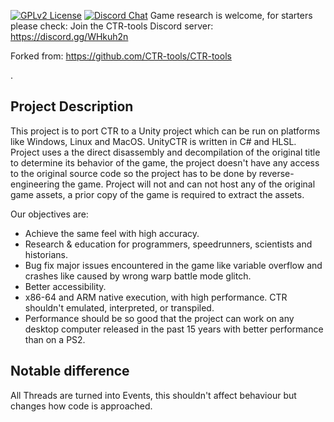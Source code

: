 [![GPLv2 License](https://img.shields.io/badge/License-GPL%20v2-green.svg)](https://opensource.org/licenses/GPL-2.0)
[![Discord Chat](https://img.shields.io/discord/527135227546435584.svg)](https://discord.gg/WHkuh2n)
Game research is welcome, for starters please check:
Join the CTR-tools Discord server: https://discord.gg/WHkuh2n

Forked from:
https://github.com/CTR-tools/CTR-tools

. 
## Project Description
This project is to port CTR to a Unity project which can be run on platforms like Windows, Linux and MacOS. UnityCTR is written in C# and HLSL. Project uses a the direct disassembly and decompilation of the original title to determine its behavior of the game, the project doesn't have any access to the original source code so the project has to be done by reverse-engineering the game. Project will not and can not host any of the original game assets, a prior copy of the game is required to extract the assets.

Our objectives are:
- Achieve the same feel with high accuracy.
- Research & education for programmers, speedrunners, scientists and historians. 
- Bug fix major issues encountered in the game like variable overflow and crashes like caused by wrong warp battle mode glitch.
- Better accessibility.
- x86-64 and ARM native execution, with high performance. CTR shouldn't emulated, interpreted, or transpiled.
- Performance should be so good that the project can work on any desktop computer released in the past 15 years with better performance than on a PS2.


## Notable difference
All Threads are turned into Events, this shouldn't affect behaviour but changes how code is approached.
